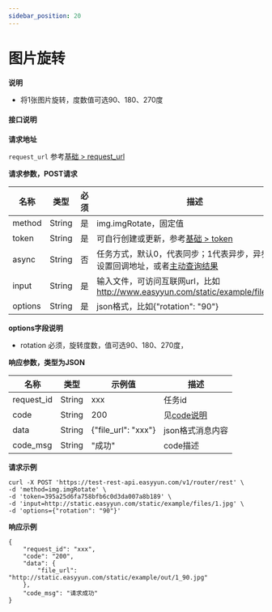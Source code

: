 ```yaml
---
sidebar_position: 20
---
```


# 图片旋转


**说明**
- 将1张图片旋转，度数值可选90、180、270度


#### 接口说明

**请求地址**

`request_url` 参考[基础 > request_url](/docs/api/base#request-url)

**请求参数，POST请求**

| 名称 | 类型 | 必须 | 描述 |
| --- | --- | --- | --- |
| method | String | 是 | img.imgRotate，固定值 |
| token | String | 是 | 可自行创建或更新，参考[基础 > token](/docs/api/base#token)|
| async | String | 否 | 任务方式，默认0，代表同步；1代表异步，异步需要设置回调地址，或者[主动查询结果](/docs/api/pdf.task-result) |
| input | String | 是 | 输入文件，可访问互联网url，比如 http://www.easyyun.com/static/example/files/1.jpg  |
| options | String | 是 | json格式，比如{"rotation": "90"} |

**options字段说明**

- rotation 必须，旋转度数，值可选90、180、270度，


**响应参数，类型为JSON**

| 名称 | 类型 | 示例值 | 描述 |
| --- | --- | --- | --- |
| request_id | String | xxx | 任务id |
| code | String | 200 | 见[code说明](/docs/api/code) |
| data | String | {"file_url": "xxx"} | json格式消息内容 |
| code_msg | String | "成功" | code描述 |

**请求示例**
```shell
curl -X POST 'https://test-rest-api.easyyun.com/v1/router/rest' \
-d 'method=img.imgRotate' \
-d 'token=395a25d6fa758bfb6c0d3da007a8b189' \
-d 'input=http://static.easyyun.com/static/example/files/1.jpg' \
-d 'options={"rotation": "90"}'
```

**响应示例**
```shell
{
	"request_id": "xxx",
	"code": "200",
	"data": {
		"file_url": "http://static.easyyun.com/static/example/out/1_90.jpg"
	},
	"code_msg": "请求成功"
}
```